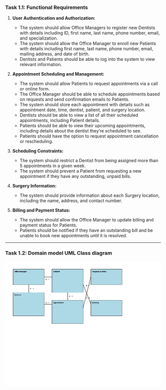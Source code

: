### Task 1.1: Functional Requirements


1. **User Authentication and Authorization:**
    - The system should allow Office Managers to register new Dentists with details including ID, first name, last name, phone number, email, and specialization.
    - The system should allow the Office Manager to enroll new Patients with details including first name, last name, phone number, email, mailing address, and date of birth.
    - Dentists and Patients should be able to log into the system to view relevant information.

2. **Appointment Scheduling and Management:**
    - The system should allow Patients to request appointments via a call or online form.
    - The Office Manager should be able to schedule appointments based on requests and send confirmation emails to Patients.
    - The system should store each appointment with details such as appointment date, time, dentist, patient, and surgery location.
    - Dentists should be able to view a list of all their scheduled appointments, including Patient details.
    - Patients should be able to view their upcoming appointments, including details about the dentist they’re scheduled to see.
    - Patients should have the option to request appointment cancellation or rescheduling.

3. **Scheduling Constraints:**
    - The system should restrict a Dentist from being assigned more than 5 appointments in a given week.
    - The system should prevent a Patient from requesting a new appointment if they have any outstanding, unpaid bills.

4. **Surgery Information:**
    - The system should provide information about each Surgery location, including the name, address, and contact number.

5. **Billing and Payment Status:**
    - The system should allow the Office Manager to update billing and payment status for Patients.
    - Patients should be notified if they have an outstanding bill and be unable to book new appointments until it is resolved.

---

### Task 1.2: Domain model UML Class diagram
<img src="ADS_UML_Class_Diagram.png" alt=""/>